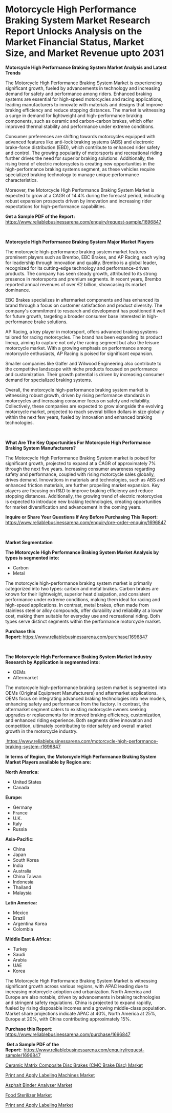 <p><h1>Motorcycle High Performance Braking System Market Research Report Unlocks Analysis on the Market Financial Status, Market Size, and Market Revenue upto 2031</h1></p><p><strong>Motorcycle High Performance Braking System Market Analysis and Latest Trends</strong></p>
<p><p>The Motorcycle High Performance Braking System Market is experiencing significant growth, fueled by advancements in technology and increasing demand for safety and performance among riders. Enhanced braking systems are essential for high-speed motorcycles and racing applications, leading manufacturers to innovate with materials and designs that improve braking efficiency and reduce stopping distances. The market is witnessing a surge in demand for lightweight and high-performance braking components, such as ceramic and carbon-carbon brakes, which offer improved thermal stability and performance under extreme conditions.</p><p>Consumer preferences are shifting towards motorcycles equipped with advanced features like anti-lock braking systems (ABS) and electronic brake-force distribution (EBD), which contribute to enhanced rider safety and control. The growing popularity of motorsports and recreational riding further drives the need for superior braking solutions. Additionally, the rising trend of electric motorcycles is creating new opportunities in the high-performance braking systems segment, as these vehicles require specialized braking technology to manage unique performance characteristics.</p><p>Moreover, the Motorcycle High Performance Braking System Market is expected to grow at a CAGR of 14.4% during the forecast period, indicating robust expansion prospects driven by innovation and increasing rider expectations for high-performance capabilities.</p></p>
<p><strong>Get a Sample PDF of the Report:&nbsp;</strong> <a href="https://www.reliablebusinessarena.com/enquiry/request-sample/1696847?utm_campaign=1552&utm_medium=2&utm_source=Github&utm_content=ia&utm_term=20102024&utm_id=motorcycle-high-performance-braking-system">https://www.reliablebusinessarena.com/enquiry/request-sample/1696847</a></p>
<p>&nbsp;</p>
<p><strong>Motorcycle High Performance Braking System Major Market Players</strong></p>
<p><p>The motorcycle high-performance braking system market features prominent players such as Brembo, EBC Brakes, and AP Racing, each vying for leadership through innovation and quality. Brembo is a global leader, recognized for its cutting-edge technology and performance-driven products. The company has seen steady growth, attributed to its strong presence in motorsports and premium segments. In recent years, Brembo reported annual revenues of over €2 billion, showcasing its market dominance.</p><p>EBC Brakes specializes in aftermarket components and has enhanced its brand through a focus on customer satisfaction and product diversity. The company's commitment to research and development has positioned it well for future growth, targeting a broader consumer base interested in high-performance brake solutions.</p><p>AP Racing, a key player in motorsport, offers advanced braking systems tailored for racing motorcycles. The brand has been expanding its product lineup, aiming to capture not only the racing segment but also the leisure motorcycle market. With a growing emphasis on performance among motorcycle enthusiasts, AP Racing is poised for significant expansion.</p><p>Smaller companies like Galfer and Wilwood Engineering also contribute to the competitive landscape with niche products focused on performance and customization. Their growth potential is driven by increasing consumer demand for specialized braking systems. </p><p>Overall, the motorcycle high-performance braking system market is witnessing robust growth, driven by rising performance standards in motorcycles and increasing consumer focus on safety and reliability. Collectively, these companies are expected to grow alongside the evolving motorcycle market, projected to reach several billion dollars in size globally within the next few years, fueled by innovation and enhanced braking technologies.</p></p>
<p>&nbsp;</p>
<p><strong>What Are The Key Opportunities For Motorcycle High Performance Braking System Manufacturers?</strong></p>
<p><p>The Motorcycle High Performance Braking System market is poised for significant growth, projected to expand at a CAGR of approximately 7% through the next five years. Increasing consumer awareness regarding safety and performance, coupled with rising motorcycle sales globally, drives demand. Innovations in materials and technologies, such as ABS and enhanced friction materials, are further propelling market expansion. Key players are focusing on R&D to improve braking efficiency and reduce stopping distances. Additionally, the growing trend of electric motorcycles is expected to introduce new braking technologies, creating opportunities for market diversification and advancement in the coming years.</p></p>
<p><strong>Inquire or Share Your Questions If Any Before Purchasing This Report:</strong> <a href="https://www.reliablebusinessarena.com/enquiry/pre-order-enquiry/1696847?utm_campaign=1552&utm_medium=2&utm_source=Github&utm_content=ia&utm_term=20102024&utm_id=motorcycle-high-performance-braking-system">https://www.reliablebusinessarena.com/enquiry/pre-order-enquiry/1696847</a></p>
<p>&nbsp;</p>
<p><strong>Market Segmentation</strong></p>
<p><strong>The Motorcycle High Performance Braking System Market Analysis by types is segmented into:</strong></p>
<p><ul><li>Carbon</li><li>Metal</li></ul></p>
<p><p>The motorcycle high-performance braking system market is primarily categorized into two types: carbon and metal brakes. Carbon brakes are known for their lightweight, superior heat dissipation, and consistent performance under extreme conditions, making them ideal for racing and high-speed applications. In contrast, metal brakes, often made from stainless steel or alloy compounds, offer durability and reliability at a lower cost, making them suitable for everyday use and recreational riding. Both types serve distinct segments within the performance motorcycle market.</p></p>
<p><strong>Purchase this Report:&nbsp;</strong><a href="https://www.reliablebusinessarena.com/purchase/1696847?utm_campaign=1552&utm_medium=2&utm_source=Github&utm_content=ia&utm_term=20102024&utm_id=motorcycle-high-performance-braking-system">https://www.reliablebusinessarena.com/purchase/1696847</a></p>
<p>&nbsp;</p>
<p><strong>The Motorcycle High Performance Braking System Market Industry Research by Application is segmented into:</strong></p>
<p><ul><li>OEMs</li><li>Aftermarket</li></ul></p>
<p><p>The motorcycle high-performance braking system market is segmented into OEMs (Original Equipment Manufacturers) and aftermarket applications. OEMs focus on integrating advanced braking technologies into new models, enhancing safety and performance from the factory. In contrast, the aftermarket segment caters to existing motorcycle owners seeking upgrades or replacements for improved braking efficiency, customization, and enhanced riding experience. Both segments drive innovation and competition, ultimately contributing to rider safety and overall market growth in the motorcycle industry.</p></p>
<p><a href="https://www.reliablebusinessarena.com/motorcycle-high-performance-braking-system-r1696847?utm_campaign=1552&utm_medium=2&utm_source=Github&utm_content=ia&utm_term=20102024&utm_id=motorcycle-high-performance-braking-system">&nbsp;https://www.reliablebusinessarena.com/motorcycle-high-performance-braking-system-r1696847</a></p>
<p><strong>In terms of Region, the Motorcycle High Performance Braking System Market Players available by Region are:</strong></p>
<p>
    <p> <strong> North America: </strong>
        <ul>
            <li>United States</li>
            <li>Canada</li>
        </ul>
        </p> 
    <p> <strong> Europe: </strong>
        <ul>
            <li>Germany</li>
            <li>France</li>
            <li>U.K.</li>
            <li>Italy</li>
            <li>Russia</li>
        </ul>
        </p> 
    <p> <strong> Asia-Pacific: </strong>
        <ul>
            <li>China</li>
            <li>Japan</li>
            <li>South Korea</li>
            <li>India</li>
            <li>Australia</li>
            <li>China Taiwan</li>
            <li>Indonesia</li>
            <li>Thailand</li>
            <li>Malaysia</li>
        </ul>
        </p> 
    <p> <strong> Latin America: </strong>
        <ul>
            <li>Mexico</li>
            <li>Brazil</li>
            <li>Argentina Korea</li>
            <li>Colombia</li>
        </ul>
        </p> 
    <p> <strong> Middle East & Africa: </strong>
        <ul>
            <li>Turkey</li>
            <li>Saudi</li>
            <li>Arabia</li>
            <li>UAE</li>
            <li>Korea</li>
        </ul>
    </p>
    </p>
<p><p>The Motorcycle High Performance Braking System Market is witnessing significant growth across various regions, with APAC leading due to increasing motorcycle adoption and urbanization. North America and Europe are also notable, driven by advancements in braking technologies and stringent safety regulations. China is projected to expand rapidly, fueled by rising disposable incomes and a growing middle-class population. Market share projections indicate APAC at 40%, North America at 25%, Europe at 20%, with China contributing approximately 15%.</p></p>
<p><strong>Purchase this Report: </strong><a href="https://www.reliablebusinessarena.com/purchase/1696847?utm_campaign=1552&utm_medium=2&utm_source=Github&utm_content=ia&utm_term=20102024&utm_id=motorcycle-high-performance-braking-system">https://www.reliablebusinessarena.com/purchase/1696847</a></p>
<p>&nbsp;<strong>Get a Sample PDF of the Report:&nbsp;&nbsp;</strong><a href="https://www.reliablebusinessarena.com/enquiry/request-sample/1696847?utm_campaign=1552&utm_medium=2&utm_source=Github&utm_content=ia&utm_term=20102024&utm_id=motorcycle-high-performance-braking-system">https://www.reliablebusinessarena.com/enquiry/request-sample/1696847</a></p>
<p><strong></strong></p>
<p><p><a href="https://github.com/MarciaRunte/Market-Research-Report-List-1/blob/main/ceramic-matrix-composite-disc-brakes-cmc-brake-disc-market.md?utm_campaign=1552&utm_medium=2&utm_source=Github&utm_content=ia&utm_term=20102024&utm_id=motorcycle-high-performance-braking-system">Ceramic Matrix Composite Disc Brakes (CMC Brake Disc) Market</a></p><p><a href="https://www.linkedin.com/pulse/print-apply-labeling-machines-mosaic-piecing-together-global-bmpnf?utm_campaign=1552&utm_medium=2&utm_source=Github&utm_content=ia&utm_term=20102024&utm_id=motorcycle-high-performance-braking-system">Print and Apply Labeling Machines Market</a></p><p><a href="https://www.linkedin.com/pulse/asphalt-binder-analyser-market-size-segmentation-trends-growth-aujff?utm_campaign=1552&utm_medium=2&utm_source=Github&utm_content=ia&utm_term=20102024&utm_id=motorcycle-high-performance-braking-system">Asphalt Binder Analyser Market</a></p><p><a href="https://issuu.com/reportprime-2/docs/food-sterilizer-market-size-2030.pp_353e985181498b?utm_campaign=1552&utm_medium=2&utm_source=Github&utm_content=ia&utm_term=20102024&utm_id=motorcycle-high-performance-braking-system">Food Sterilizer Market</a></p><p><a href="https://www.linkedin.com/pulse/print-apply-labeling-market-overview-global-trends-future-prospects-ieiff?utm_campaign=1552&utm_medium=2&utm_source=Github&utm_content=ia&utm_term=20102024&utm_id=motorcycle-high-performance-braking-system">Print and Apply Labeling Market</a></p></p>